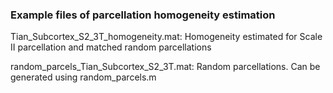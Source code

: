 ### Example files of parcellation homogeneity estimation 

Tian_Subcortex_S2_3T_homogeneity.mat: Homogeneity estimated for Scale II parcellation and matched random parcellations

random_parcels_Tian_Subcortex_S2_3T.mat: Random parcellations. Can be generated using random_parcels.m
